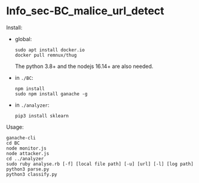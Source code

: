 # Info_sec-BC_malice_url_detect

Install:

+ global:
    ```shell
    sudo apt install docker.io
    docker pull remnux/thug
    ```
    The python 3.8+ and the nodejs 16.14+ are also needed.

+ in `./BC`:

    ```shell
    npm install
    sudo npm install ganache -g
    ```

+ in `./analyzer`:

    ```shell
    pip3 install sklearn
    ```

Usage:
```shell
ganache-cli
cd BC
node monitor.js
node attacker.js
cd ../analyzer
sudo ruby analyse.rb [-f] [local file path] [-u] [url] [-l] [log path]
python3 parse.py
python3 classify.py
```
